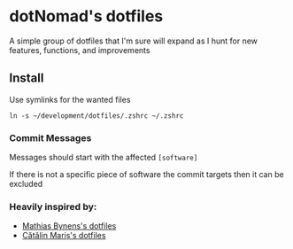 # dotNomad's dotfiles

A simple group of dotfiles that I'm sure will expand as I hunt for new features, functions, and improvements

## Install

Use symlinks for the wanted files

```
ln -s ~/development/dotfiles/.zshrc ~/.zshrc
```

### Commit Messages

Messages should start with the affected `[software]`

If there is not a specific piece of software the commit targets then it can be excluded

### Heavily inspired by:
* [Mathias Bynens's dotfiles](https://github.com/mathiasbynens/dotfiles)
* [Cătălin Mariș's dotfiles](https://github.com/alrra/dotfiles)
